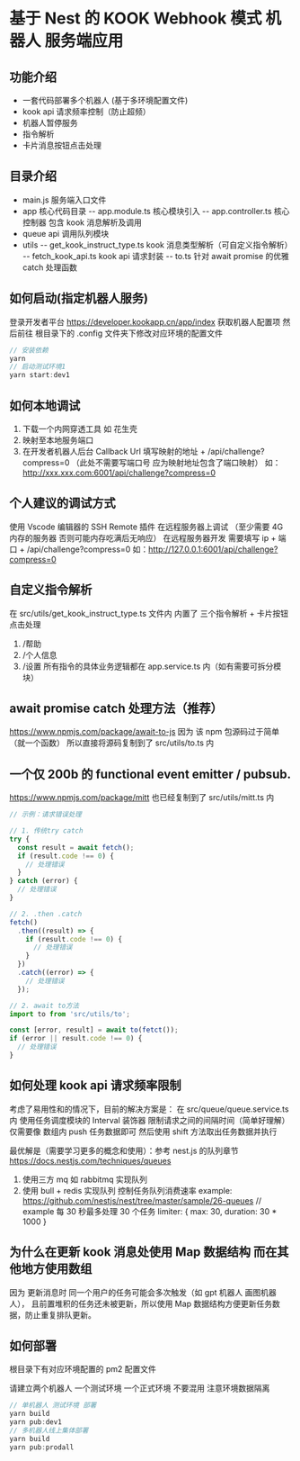 # 基于 Nest 的 KOOK Webhook 模式 机器人 服务端应用

## 功能介绍

- 一套代码部署多个机器人 (基于多环境配置文件)
- kook api 请求频率控制（防止超频）
- 机器人暂停服务
- 指令解析
- 卡片消息按钮点击处理

## 目录介绍

- main.js 服务端入口文件
- app 核心代码目录
  -- app.module.ts 核心模块引入
  -- app.controller.ts 核心控制器 包含 kook 消息解析及调用
- queue api 调用队列模块
- utils
  -- get_kook_instruct_type.ts kook 消息类型解析（可自定义指令解析）
  -- fetch_kook_api.ts kook api 请求封装
  -- to.ts 针对 await promise 的优雅 catch 处理函数

## 如何启动(指定机器人服务)

登录开发者平台 https://developer.kookapp.cn/app/index 获取机器人配置项 然后前往 根目录下的 .config 文件夹下修改对应环境的配置文件

```js
// 安装依赖
yarn
// 启动测试环境1
yarn start:dev1
```

## 如何本地调试

1. 下载一个内网穿透工具 如 花生壳
2. 映射至本地服务端口
3. 在开发者机器人后台 Callback Url 填写映射的地址 + /api/challenge?compress=0 （此处不需要写端口号 应为映射地址包含了端口映射） 如：http://xxx.xxx.com:6001/api/challenge?compress=0

## 个人建议的调试方式

使用 Vscode 编辑器的 SSH Remote 插件 在远程服务器上调试 （至少需要 4G 内存的服务器 否则可能内存吃满后无响应）
在远程服务器开发 需要填写 ip + 端口 + /api/challenge?compress=0
如：http://127.0.0.1:6001/api/challenge?compress=0

## 自定义指令解析

在 src/utils/get_kook_instruct_type.ts 文件内
内置了 三个指令解析 + 卡片按钮点击处理

1. /帮助
2. /个人信息
3. /设置
   所有指令的具体业务逻辑都在 app.service.ts 内（如有需要可拆分模块）

## await promise catch 处理方法（推荐）

https://www.npmjs.com/package/await-to-js
因为 该 npm 包源码过于简单（就一个函数）
所以直接将源码复制到了 src/utils/to.ts 内

## 一个仅 200b 的 functional event emitter / pubsub.

https://www.npmjs.com/package/mitt
也已经复制到了 src/utils/mitt.ts 内

```js
// 示例：请求错误处理

// 1. 传统try catch
try {
  const result = await fetch();
  if (result.code !== 0) {
    // 处理错误
  }
} catch (error) {
  // 处理错误
}

// 2. .then .catch
fetch()
  .then((result) => {
    if (result.code !== 0) {
      // 处理错误
    }
  })
  .catch((error) => {
    // 处理错误
  });

// 2. await to方法
import to from 'src/utils/to';

const [error, result] = await to(fetct());
if (error || result.code !== 0) {
  // 处理错误
}
```

## 如何处理 kook api 请求频率限制

考虑了易用性和的情况下，目前的解决方案是：
在 src/queue/queue.service.ts 内 使用任务调度模块的 Interval 装饰器 限制请求之间的间隔时间（简单好理解）
仅需要像 数组内 push 任务数据即可
然后使用 shift 方法取出任务数据并执行

最优解是（需要学习更多的概念和使用）：参考 nest.js 的队列章节 https://docs.nestjs.com/techniques/queues

1. 使用三方 mq 如 rabbitmq 实现队列
2. 使用 bull + redis 实现队列 控制任务队列消费速率 example: https://github.com/nestjs/nest/tree/master/sample/26-queues
   // example 每 30 秒最多处理 30 个任务
   limiter: {
   max: 30,
   duration: 30 \* 1000
   }

## 为什么在更新 kook 消息处使用 Map 数据结构 而在其他地方使用数组

因为 更新消息时 同一个用户的任务可能会多次触发（如 gpt 机器人 画图机器人），
且前置堆积的任务还未被更新，所以使用 Map 数据结构方便更新任务数据，防止重复排队更新。

## 如何部署

根目录下有对应环境配置的 pm2 配置文件

请建立两个机器人 一个测试环境 一个正式环境 不要混用 注意环境数据隔离

```js
// 单机器人 测试环境 部署
yarn build
yarn pub:dev1
// 多机器人线上集体部署
yarn build
yarn pub:prodall
```
